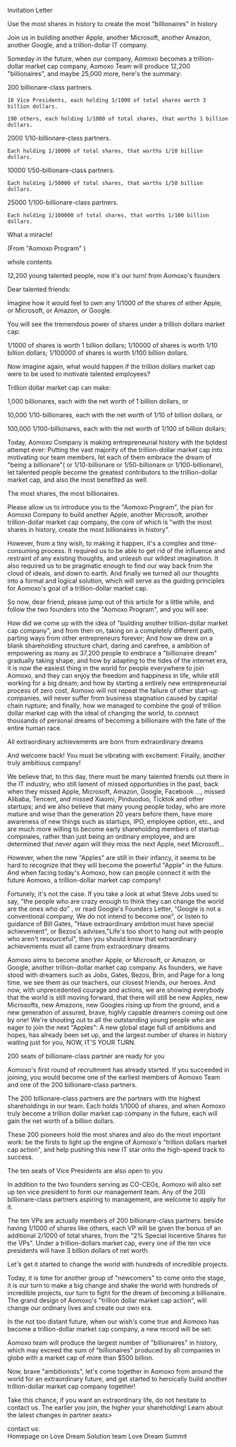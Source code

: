 Invitation Letter

Use the most shares in history to create
the most "billionaires" in history

Join us in building another Apple, another Microsoft, another Amazon, another Google, and a trillion-dollar IT company.

Someday in the future, when our company, Aomoxo becomes a trillion-dollar market cap company, Aomoxo Team will produce 12,200 "billionaires", and maybe 25,000 more, here's the summary:

200 billionare-class partners.

	10 Vice Presidents, each holding 3/1000 of total shares worth 3 billion dollars.

	190 others, each holding 1/1000 of total shares, that worths 1 billion dollars.

2000 1/10-billionare-class partners.

	Each holding 1/10000 of total shares, that worths 1/10 billion dollars.

10000 1/50-billionare-class partners.

	Each holding 1/50000 of total shares, that worths 1/50 billion dollars.

25000 1/100-billionare-class partners.

	Each holding 1/100000 of total shares, that worths 1/100 billion dollars.

What a miracle!

(From "Aomoxo Program" )

whole contents

12,200 young talented people, now it's our turn!
from Aomoxo's founders

     
Dear talented friends:

Imagine how it would feel to own any 1/1000 of the shares of either Apple, or Microsoft, or Amazon, or Google.

You will see the tremendous power of shares under a trillion dollars market cap:

1/1000 of shares is worth 1 billion dollars;
1/10000 of shares is worth 1/10 billion dollars;
1/100000 of shares is worth 1/100 billion dollars.

Now imagine again, what would happen if the trillion dollars market cap were to be used to motivate talented employees?

Trillion dollar market cap can make:

1,000 billionares, each with the net worth of 1 billion dollars, or

10,000 1/10-billionares, each with the net worth of 1/10 of billion dollars, or

100,000 1/100-billionares, each with the net worth of 1/100 of billion dollars;

Today, Aomoxo Company is making entrepreneurial history with the boldest attempt ever: Putting the vast majority of the trillion-dollar market cap into motivating our team members, let each of them embrace the dream of "being a billionare"( or 1/10-billionare or 1/50-billionare or 1/100-billionare), let talented people become the greatest contributors to the trillion-dollar market cap, and also the most benefited as well.

The most shares, the most billionaires.

Please allow us to introduce you to the "Aomoxo Program", the plan for Aomoxo Company to build another Apple, another Microsoft, another trillion-dollar market cap company, the core of which is "with the most shares in history, create the most billionaires in history". 

However, from a tiny wish, to making it happen, it's a complex and time-consuming process. It required us to be able to get rid of the influence and restraint of any existing thoughts, and unleash our wildest imagination. It also required us to be pragmatic enough to find our way back from the cloud of ideals, and down to earth. And finally we turned all our thoughts into a formal and logical solution, which will serve as the guiding principles for Aomoxo's goal of a trillion-dollar market cap.

So now, dear friend, please jump out of this article for a little while, and follow the two founders into the "Aomoxo Program", and you will see: 

How did we come up with the idea of "building another trillion-dollar market cap company", and from then on, taking on a completely different path, parting ways from other entrepreneurs forever; And how we drew on a blank shareholding structure chart, daring and carefree, a ambition of empowering as many as 37,200 people to embrace a "billionaire dream" gradually taking shape; and how by adapting to the tides of the internet era, it is now the easiest thing in the world for people everywhere to join Aomoxo, and they can enjoy the freedom and happiness in life, while still working for a big dream; and how by starting a entirely new entrepreneurial process of zero cost, Aomoxo will not repeat the failure of other start-up companies, will never suffer from business stagnation caused by capital chain rupture; and finally, how we managed to combine the goal of trillion dollar market cap with the ideal of changing the world, to connect thousands of personal dreams of becoming a billionaire with the fate of the entire human race.



All extraordinary achievements are born from extraordinary dreams

And welcome back! You must be vibrating with excitement: Finally, another truly ambitious company!

We believe that, to this day, there must be many talented friends out there in the IT industry, who still lament of missed opportunities in the past, back when they missed Apple, Microsoft, Amazon, Google, Facebook ..., missed Alibaba, Tencent, and missed Xiaomi, Pinduoduo, Ticktok and other startups; and we also believe that many young people today, who are more mature and wise than the generation 20 years before them, have more awareness of new things such as startups, IPO, employee option, etc., and are much more willing to become early shareholding members of startup compnaies, rather than just being an ordinary employee, and are determined that never again will they miss the next Apple, next Microsoft...

However, when the new "Apples" are still in their infancy, it seems to be hard to recognize that they will become the powerful "Apple" in the future. And when facing today's Aomoxo, how can people connect it with the future Aomoxo, a trillion-dollar market cap company!

Fortunely, it's not the case. If you take a look at what Steve Jobs used to say, "the people who are crazy enough to think they can change the world are the ones who do" , or read Google's Founders Letter, "Google is not a conventional company, We do not intend to become one", or listen to guidance of Bill Gates, "Have extraordinary ambition must have special achievement", or Bezos's advises,"Life's too short to hang out with people who aren't resourceful", then you should know that extraordinary achievements must all came from extraordinary dreams.

Aomoxo aims to become another Apple, or Microsoft, or Amazon, or Google, another trillion-dollar market cap company. As founders, we have stood with dreamers such as Jobs, Gates, Bezos, Brin, and Page for a long time, we see them as our teachers, our closest friends, our heroes. And now, with unprecedented courage and actions, we are showing everybody that the world is still moving forward, that there will still be new Apples, new Microsofts, new Amazons, new Googles rising up from the ground, and a new generation of assured, brave, highly capable dreamers coming out one by one! We're shouting out to all the outstanding young people who are eager to join the next "Apples": A new global stage full of ambitions and hopes, has already been set up, and the largest number of shares in history waiting just for you, NOW, IT'S YOUR TURN.

200 seats of billionare-class partner are ready for you

Aomoxo's first round of recruitment has already started. If you succeeded in joining, you would become one of the earliest members of Aomoxo Team and one of the 200 billionare-class partners.

The 200 billionare-class partners are the partners with the highest shareholdings in our team. Each holds 1/1000 of shares, and when Aomoxo truly become a trillion dollar market cap company in the future, each will gain the net worth of a billion dollars.

These 200 pioneers hold the most shares and also do the most important work: be the firsts to light up the engine of Aomoxo's "trillion dollars market cap action", and help pushing this new IT star onto the high-speed track to success.


The ten seats of Vice Presidents are also open to you

In addition to the two founders serving as CO-CEOs, Aomoxo will also set up ten vice president to form our management team. Any of the 200 billionare-class partners aspiring to management, are welcome to apply for it.

The ten VPs are actually members of 200 billionare-class partners. beside having 1/1000 of shares like others, each VP will be given the bonus of an additional 2/1000 of total shares, from the "2% Special Incentive Shares for the VPs". Under a trillion-dollars market cap, every one of the ten vice presidents will have 3 billion dollars of net worth.

Let's get it started to change the world with hundreds of incredible projects.

Today, it is time for another group of "newcomers" to come onto the stage, it is our turn to make a big change and shake the world with hundreds of incredible projects, our turn to fight for the dream of becoming a billionaire. The grand design of Aomoxo's "trillion dollar market cap action", will change our ordinary lives and create our own era.

In the not too distant future, when our wish's come true and Aomoxo has become a trillion-dollar market cap company, a new record will be set: 

Aomoxo team will produce the largest number of "billionaires" in history, which may exceed the sum of "billionaires" produced by all companies in globe with a market cap of more than $500 billion.

Now, brave "ambitionists", let's come together in Aomoxo from around the world for an extraordinary future, and get started to heroically build another trillion-dollar market cap company together!






Take this chance, if you want an extraordinary life, do not hesitate to contact us. The earlier you join, the higher your shareholding! Learn about the latest changes in partner seats>

contact us:      
Homepage
on
Love Dream Solution
team
Love Dream Summit